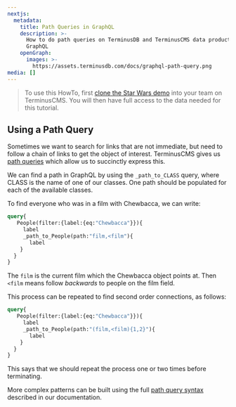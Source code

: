 ```yaml
---
nextjs:
  metadata:
    title: Path Queries in GraphQL
    description: >-
      How to do path queries on TerminusDB and TerminusCMS data products using
      GraphQL
    openGraph:
      images: >-
        https://assets.terminusdb.com/docs/graphql-path-query.png
media: []
---
```


> To use this HowTo, first [clone the Star Wars demo](/docs/clone-a-demo-terminuscms-project/) into your team on TerminusCMS. You will then have full access to the data needed for this tutorial.

## Using a Path Query

Sometimes we want to search for links that are not immediate, but need to follow a chain of links to get the object of interest. TerminusCMS gives us [path queries](/docs/path-query-reference-guide/) which allow us to succinctly express this.

We can find a path in GraphQL by using the `_path_to_CLASS` query, where CLASS is the name of one of our classes. One path should be populated for each of the available classes.

To find everyone who was in a film with Chewbacca, we can write:

```graphql
query{
   People(filter:{label:{eq:"Chewbacca"}}){
     label
     _path_to_People(path:"film,<film"){
       label
    }
  }
}
```

The `film` is the current film which the Chewbacca object points at. Then `<film` means follow _backwards_ to people on the film field.

This process can be repeated to find second order connections, as follows:

```graphql
query{
   People(filter:{label:{eq:"Chewbacca"}}){
     label
     _path_to_People(path:"(film,<film){1,2}"){
       label
    }
  }
}
```

This says that we should repeat the process one or two times before terminating.

More complex patterns can be built using the full [path query syntax](/docs/path-query-reference-guide/) described in our documentation.